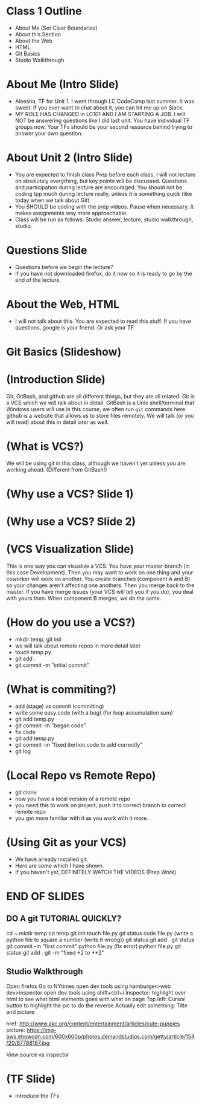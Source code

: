 # Class 1 Outline
- About Me (Set Clear Boundaries)
- About this Section 
- About the Web
- HTML
- Git Basics
- Studio Walkthrough


# About Me (Intro Slide)
- Aleesha, TF for Unit 1. I went through LC CodeCamp last summer. It was sweet. If you ever want to chat about it, you can hit me up on Slack.
- MY ROLE HAS CHANGED in LC101 AND I AM STARTING A JOB. I will NOT be answering questions like I did last unit. You have individual TF groups now. Your TFs should be your second resource behind trying to answer your own question. 


# About Unit 2 (Intro Slide)
- You are expected to finish class Prep before each class. I will not lecture on absolutely everything, but key points will be discussed. Questions and participation during lecture are encouraged. You should not be coding tpp much during lecture really, unless it is something quick (like today when we talk about Git)
- You SHOULD be coding with the prep videos. Pause when necessary. It makes assignments way more approachable.
- Class will be run as follows: Studio answer, lecture, studio walkthrough, studio.



# Questions Slide
- Questions before we begin the lecture?
- If you have not downloaded firefox, do it now so it is ready to go by the end of the lecture. 

# About the Web, HTML
- I will not talk about this. You are expected to read this stuff. If you have questions, google is your friend. Or ask your TF. 

# Git Basics (Slideshow)

# (Introduction Slide)

Git, GitBash, and github are all different things, but they are all related. Git is a VCS which we will talk about in detail. GitBash is a Unix shell/terminal that Windows users will use in this course, we often run `git` commands here. github is a website that allows us to store files remotely. We will talk (or you will read) about this in detail later as well. 

# (What is VCS?)
We will be using git in this class, although we haven't yet unless you are working ahead. (Different from GitBash!)

# (Why use a VCS? Slide 1)

# (Why use a VCS? Slide 2)

# (VCS Visualization Slide)
This is one way you can visualize a VCS. You have your master branch (in this case Development). Then you may want to work on one thing and your coworker will work on another. You create branches (component A and B) so your changes aren't affecting one anothers. Then you merge back to the master. If you have merge issues (your VCS will tell you if you do), you deal with yours then. When component B merges, we do the same. 

# (How do you use a VCS?)
- mkdir temp, git init
- we will talk about remote repos in more detail later
- touch temp.py
- git add .
- git commit -m "initial commit"

# (What is commiting?)
- add (stage) vs commit (committing)
- write some easy code (with a bug) (for loop accumulation sum)
- git add temp.py
- git commit -m "began code"
- fix code
- git add temp.py
- git commit -m "fixed itertion code to add correctly"
- git log

# (Local Repo vs Remote Repo)
- git clone <url for remote repo>
- now you have a local version of a remote repo 
- you need this to work on project, push it to correct branch to correct remote repo
- you get more familiar with it as you work with it more.

# (Using Git as your VCS)
- We have already installed git.
- Here are some which I have shown.
- If you haven't yet, DEFINITELY WATCH THE VIDEOS (Prep Work)
# END OF SLIDES

## DO A git TUTORIAL QUICKLY?
cd ~
mkdir temp
cd temp
git init
touch file.py
git status
code file.py
(write a python file to square a number (write it wrong))
git status
git add .
git status
git commit -m "first commit"
python file.py
(fix error)
python file.py 
git status
git add .
git -m "fixed *2 to **2"

## Studio Walkthrough
Open firefox
Go to NYtimes
open dev tools using hamburger>web dev>inspector
open dev tools using shift+ctrl+i
Inspector: highlight over html to see what html elements goes with what on page
Top left: Cursor button to highlight the pic to do the reverse
Actually edit something: Title and picture

href: http://www.akc.org/content/entertainment/articles/cute-puppies
picture: https://img-aws.ehowcdn.com/600x600p/photos.demandstudios.com/getty/article/154/20/87788187.jpg


View source vs inspector



# (TF Slide)
- Introduce the TFs